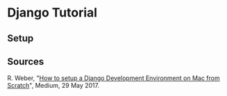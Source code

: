 # Django Tutorial

## Setup

## Sources
R. Weber, "[How to setup a Django Development Environment on Mac from Scratch](https://medium.com/riow/how-to-setup-a-django-development-environment-on-mac-968d129bc661)", Medium, 29 May 2017.
